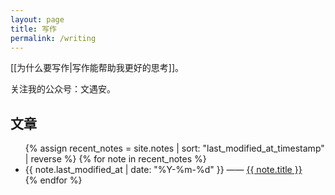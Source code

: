 ```yaml
---
layout: page
title: 写作
permalink: /writing
---
```


[[为什么要写作|写作能帮助我更好的思考]]。

关注我的公众号：文遇安。

## 文章

<ul>
  {% assign recent_notes = site.notes | sort: "last_modified_at_timestamp" | reverse %}
  {% for note in recent_notes %}
    <li>
      {{ note.last_modified_at | date: "%Y-%m-%d" }} —— <a class="internal-link" href="{{ site.baseurl }}{{ note.url }}">{{ note.title }}</a>
    </li>
  {% endfor %}
</ul>
